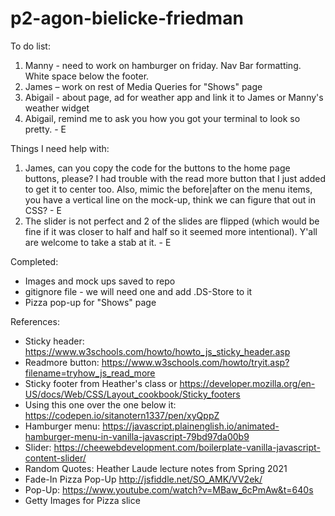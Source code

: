 # p2-agon-bielicke-friedman

To do list:

1. Manny - need to work on hamburger on friday. Nav Bar formatting. White space below the footer. 
2. James – work on rest of Media Queries for "Shows" page
3. Abigail - about page, ad for weather app and link it to James or Manny's weather widget
4. Abigail, remind me to ask you how you got your terminal to look so pretty. - E

Things I need help with:
1. James, can you copy the code for the buttons to the home page buttons, please? I had trouble with the read more button that I just added to get it to center too. Also, mimic the before|after on the menu items, you have a vertical line on the mock-up, think we can figure that out in CSS? - E
2. The slider is not perfect and 2 of the slides are flipped (which would be fine if it was closer to half and half so it seemed more intentional). Y'all are welcome to take a stab at it. - E

Completed:

* Images and mock ups saved to repo
* gitignore file - we will need one and add .DS-Store to it
* Pizza pop-up for "Shows" page

References:

* Sticky header: https://www.w3schools.com/howto/howto_js_sticky_header.asp
* Readmore button: https://www.w3schools.com/howto/tryit.asp?filename=tryhow_js_read_more
* Sticky footer from Heather's class or https://developer.mozilla.org/en-US/docs/Web/CSS/Layout_cookbook/Sticky_footers
* Using this one over the one below it: https://codepen.io/sitanotern1337/pen/xyQppZ
* Hamburger menu: https://javascript.plainenglish.io/animated-hamburger-menu-in-vanilla-javascript-79bd97da00b9
* Slider: https://cheewebdevelopment.com/boilerplate-vanilla-javascript-content-slider/
* Random Quotes: Heather Laude lecture notes from Spring 2021
* Fade-In Pizza Pop-Up http://jsfiddle.net/SO_AMK/VV2ek/
* Pop-Up: https://www.youtube.com/watch?v=MBaw_6cPmAw&t=640s
* Getty Images for Pizza slice
